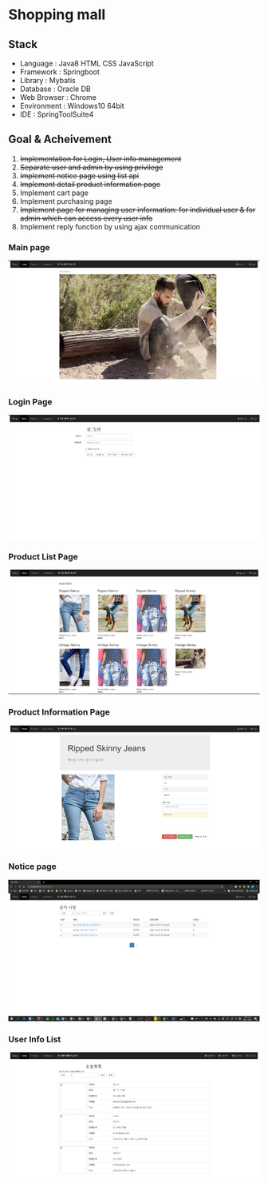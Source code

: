  # Shopping mall

 ## Stack
 <ul>
	<li>Language	: Java8 HTML CSS JavaScript</li>
	<li>Framework	: Springboot</li>
	<li>Library		: Mybatis</li>
	<li>Database	: Oracle DB</li>
	<li>Web Browser	: Chrome</li>
	<li>Environment	: Windows10 64bit</li>
	<li>IDE			: SpringToolSuite4</li>
 </ul>

 ## Goal & Acheivement
 <ol>
 	<li><del>Implementation for Login, User info management<del></li>
	<li><del>Separate user and admin by using privilege<del></li>
	<li><del>Implement notice page using list api<del></li>
	<li><del>Implement detail product information page<del></li>
	<li>Implement cart page</li>
	<li>Implement purchasing page</li>
	<li><del>Implement page for managing user information: for individual user & for admin which can access every user info<del></li>
	<li>Implement reply function by using ajax communication</li>
 </ol>

 ### Main page
![이미지](./markdown/Main_page.png "main_page")

 ### Login Page
 ![이미지](./markdown/login.png "login")

 ### Product List Page
 ![이미지](./markdown/Product_list.png "product_list")

 ### Product Information Page
 ![이미지](./markdown/product_info.png "product_info")

 ### Notice page
 ![이미지](./markdown/notice_page.png "notice_page")

 ### User Info List
 ![이미지](./markdown/user_info_list.png "user_info_list")
